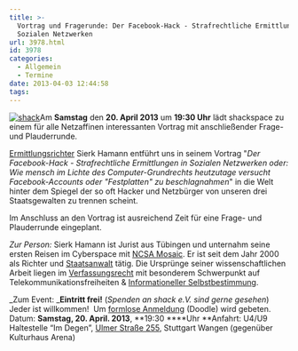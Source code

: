 ```yaml
---
title: >-
  Vortrag und Fragerunde: Der Facebook-Hack - Strafrechtliche Ermittlungen in
  Sozialen Netzwerken
url: 3978.html
id: 3978
categories:
  - Allgemein
  - Termine
date: 2013-04-03 12:44:58
tags:
---
```


[![shack](https://blog.shackspace.de/wp-content/uploads/2012/06/shack-150x150.png)](https://blog.shackspace.de/wp-content/uploads/2012/06/shack.png)Am **Samstag** den **20\. April 2013** um **19:30 Uhr** lädt shackspace zu einem für alle Netzaffinen interessanten Vortrag mit anschließender Frage- und Plauderrunde.

[Ermittlungsrichter](http://de.wikipedia.org/wiki/Ermittlungsrichter) Sierk Hamann entführt uns in seinem Vortrag "_Der Facebook-Hack - Strafrechtliche Ermittlungen in Sozialen Netzwerken oder: Wie mensch im Lichte des Computer-Grundrechts heutzutage versucht Facebook-Accounts oder "Festplatten" zu beschlagnahmen_" in die Welt hinter dem Spiegel der so oft Hacker und Netzbürger von unseren drei Staatsgewalten zu trennen scheint.

Im Anschluss an den Vortrag ist ausreichend Zeit für eine Frage- und Plauderrunde eingeplant.

_Zur Person:_
Sierk Hamann ist Jurist aus Tübingen und unternahm seine ersten Reisen im Cyberspace mit [NCSA Mosaic](http://de.wikipedia.org/wiki/NCSA_Mosaic). Er ist seit dem Jahr 2000 als Richter und [Staatsanwalt](http://de.wikipedia.org/wiki/Staatsanwalt) tätig. Die Ursprünge seiner wissenschaftlichen Arbeit liegen im [Verfassungsrecht](http://de.wikipedia.org/wiki/Verfassungsrecht) mit besonderem Schwerpunkt auf Telekommunikationsfreiheiten &amp; [Informationeller Selbstbestimmung](http://de.wikipedia.org/wiki/Informationelle_Selbstbestimmung).

_Zum Event:
_**Eintritt frei!** (_Spenden an shack e.V. sind gerne gesehen_) Jeder ist willkommen!  Um [formlose Anmeldung](http://doodle.com/yk4p7dvaiy9qqfdw) (Doodle) wird gebeten.
Datum: **Samstag, 20\. April. 2013**, **19:30 ****Uhr
**Anfahrt: U4/U9 Haltestelle “Im Degen”, [Ulmer Straße 255](https://blog.shackspace.de/?page_id=713), Stuttgart Wangen (gegenüber Kulturhaus Arena)